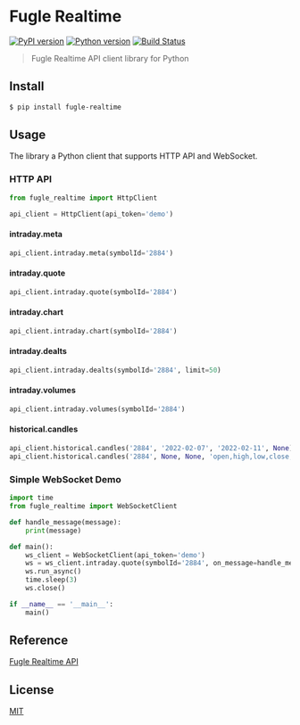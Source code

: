 # Fugle Realtime

[![PyPI version][pypi-image]][pypi-url]
[![Python version][python-image]][python-url]
[![Build Status][action-image]][action-url]

> Fugle Realtime API client library for Python

## Install

```sh
$ pip install fugle-realtime
```

## Usage

The library a Python client that supports HTTP API and WebSocket.

### HTTP API

```py
from fugle_realtime import HttpClient

api_client = HttpClient(api_token='demo')
```

#### intraday.meta

```py
api_client.intraday.meta(symbolId='2884')
```

#### intraday.quote

```py
api_client.intraday.quote(symbolId='2884')
```

#### intraday.chart

```py
api_client.intraday.chart(symbolId='2884')
```

#### intraday.dealts

```py
api_client.intraday.dealts(symbolId='2884', limit=50)
```

#### intraday.volumes

```py
api_client.intraday.volumes(symbolId='2884')
```

#### historical.candles

```py
api_client.historical.candles('2884', '2022-02-07', '2022-02-11', None)
api_client.historical.candles('2884', None, None, 'open,high,low,close,volume,turnover,change')
```

### Simple WebSocket Demo

```py
import time
from fugle_realtime import WebSocketClient

def handle_message(message):
    print(message)

def main():
    ws_client = WebSocketClient(api_token='demo')
    ws = ws_client.intraday.quote(symbolId='2884', on_message=handle_message)
    ws.run_async()
    time.sleep(3)
    ws.close()

if __name__ == '__main__':
    main()
```

## Reference

[Fugle Realtime API](https://developer.fugle.tw)

## License

[MIT](LICENSE)

[pypi-image]: https://img.shields.io/pypi/v/fugle-realtime
[pypi-url]: https://pypi.org/project/fugle-realtime
[python-image]: https://img.shields.io/pypi/pyversions/fugle-realtime
[python-url]: https://pypi.org/project/fugle-realtime
[action-image]: https://img.shields.io/github/actions/workflow/status/fugle-dev/fugle-realtime-python/pytest.yml?branch=master
[action-url]: https://github.com/fugle-dev/fugle-realtime-py/actions/workflows/pytest.yml
